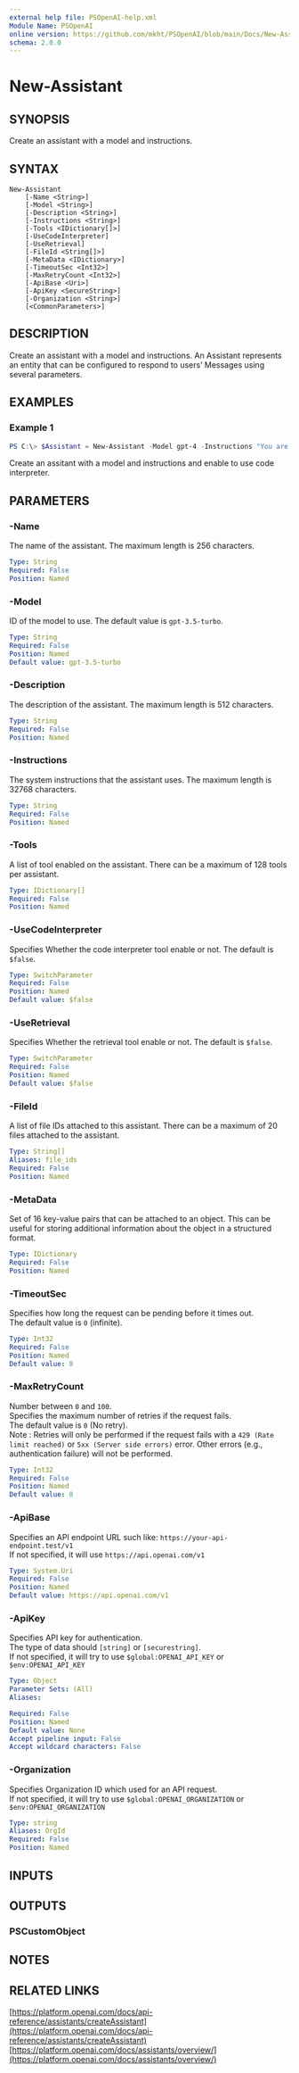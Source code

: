 ```yaml
---
external help file: PSOpenAI-help.xml
Module Name: PSOpenAI
online version: https://github.com/mkht/PSOpenAI/blob/main/Docs/New-Assistant.md
schema: 2.0.0
---
```


# New-Assistant

## SYNOPSIS
Create an assistant with a model and instructions.

## SYNTAX

```
New-Assistant
    [-Name <String>]
    [-Model <String>]
    [-Description <String>]
    [-Instructions <String>]
    [-Tools <IDictionary[]>]
    [-UseCodeInterpreter]
    [-UseRetrieval]
    [-FileId <String[]>]
    [-MetaData <IDictionary>]
    [-TimeoutSec <Int32>]
    [-MaxRetryCount <Int32>]
    [-ApiBase <Uri>]
    [-ApiKey <SecureString>]
    [-Organization <String>]
    [<CommonParameters>]
```

## DESCRIPTION
Create an assistant with a model and instructions. An Assistant represents an entity that can be configured to respond to users’ Messages using several parameters.

## EXAMPLES

### Example 1
```powershell
PS C:\> $Assistant = New-Assistant -Model gpt-4 -Instructions "You are a math teacher." -UseCodeInterpreter $true
```

Create an assitant with a model and instructions and enable to use code interpreter.

## PARAMETERS

### -Name
The name of the assistant. The maximum length is 256 characters.

```yaml
Type: String
Required: False
Position: Named
```

### -Model
ID of the model to use. The default value is `gpt-3.5-turbo`.

```yaml
Type: String
Required: False
Position: Named
Default value: gpt-3.5-turbo
```

### -Description
The description of the assistant. The maximum length is 512 characters.

```yaml
Type: String
Required: False
Position: Named
```

### -Instructions
The system instructions that the assistant uses. The maximum length is 32768 characters.

```yaml
Type: String
Required: False
Position: Named
```

### -Tools
A list of tool enabled on the assistant. There can be a maximum of 128 tools per assistant.

```yaml
Type: IDictionary[]
Required: False
Position: Named
```

### -UseCodeInterpreter
Specifies Whether the code interpreter tool enable or not. The default is `$false`.

```yaml
Type: SwitchParameter
Required: False
Position: Named
Default value: $false
```

### -UseRetrieval
Specifies Whether the retrieval tool enable or not. The default is `$false`.

```yaml
Type: SwitchParameter
Required: False
Position: Named
Default value: $false
```

### -FileId
A list of file IDs attached to this assistant. There can be a maximum of 20 files attached to the assistant.

```yaml
Type: String[]
Aliases: file_ids
Required: False
Position: Named
```

### -MetaData
Set of 16 key-value pairs that can be attached to an object. This can be useful for storing additional information about the object in a structured format.

```yaml
Type: IDictionary
Required: False
Position: Named
```

### -TimeoutSec
Specifies how long the request can be pending before it times out.  
The default value is `0` (infinite).

```yaml
Type: Int32
Required: False
Position: Named
Default value: 0
```

### -MaxRetryCount
Number between `0` and `100`.  
Specifies the maximum number of retries if the request fails.  
The default value is `0` (No retry).  
Note : Retries will only be performed if the request fails with a `429 (Rate limit reached)` or `5xx (Server side errors)` error. Other errors (e.g., authentication failure) will not be performed.  

```yaml
Type: Int32
Required: False
Position: Named
Default value: 0
```

### -ApiBase
Specifies an API endpoint URL such like: `https://your-api-endpoint.test/v1`  
If not specified, it will use `https://api.openai.com/v1`

```yaml
Type: System.Uri
Required: False
Position: Named
Default value: https://api.openai.com/v1
```

### -ApiKey
Specifies API key for authentication.  
The type of data should `[string]` or `[securestring]`.  
If not specified, it will try to use `$global:OPENAI_API_KEY` or `$env:OPENAI_API_KEY`

```yaml
Type: Object
Parameter Sets: (All)
Aliases:

Required: False
Position: Named
Default value: None
Accept pipeline input: False
Accept wildcard characters: False
```

### -Organization
Specifies Organization ID which used for an API request.  
If not specified, it will try to use `$global:OPENAI_ORGANIZATION` or `$env:OPENAI_ORGANIZATION`

```yaml
Type: string
Aliases: OrgId
Required: False
Position: Named
```

## INPUTS

## OUTPUTS

### PSCustomObject

## NOTES

## RELATED LINKS

[https://platform.openai.com/docs/api-reference/assistants/createAssistant](https://platform.openai.com/docs/api-reference/assistants/createAssistant)
[https://platform.openai.com/docs/assistants/overview/](https://platform.openai.com/docs/assistants/overview/)

